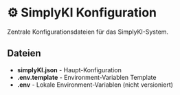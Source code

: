 # ⚙️ SimplyKI Konfiguration

Zentrale Konfigurationsdateien für das SimplyKI-System.

## Dateien

- **simplyKI.json** - Haupt-Konfiguration
- **.env.template** - Environment-Variablen Template
- **.env** - Lokale Environment-Variablen (nicht versioniert)
